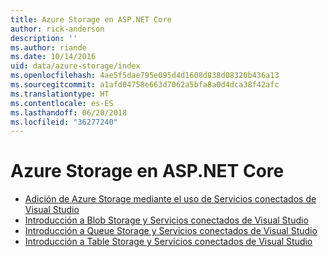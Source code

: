 ```yaml
---
title: Azure Storage en ASP.NET Core
author: rick-anderson
description: ''
ms.author: riande
ms.date: 10/14/2016
uid: data/azure-storage/index
ms.openlocfilehash: 4ae5f5dae795e095d4d1608d838d08320b436a13
ms.sourcegitcommit: a1afd04758e663d7062a5bfa8a0d4dca38f42afc
ms.translationtype: HT
ms.contentlocale: es-ES
ms.lasthandoff: 06/20/2018
ms.locfileid: "36277240"
---
```

# <a name="azure-storage-in-aspnet-core"></a>Azure Storage en ASP.NET Core

* [Adición de Azure Storage mediante el uso de Servicios conectados de Visual Studio](https://azure.microsoft.com/documentation/articles/vs-azure-tools-connected-services-storage/)
* [Introducción a Blob Storage y Servicios conectados de Visual Studio](https://azure.microsoft.com/documentation/articles/vs-storage-aspnet5-getting-started-blobs/)
* [Introducción a Queue Storage y Servicios conectados de Visual Studio](https://azure.microsoft.com/documentation/articles/vs-storage-aspnet5-getting-started-queues/)
* [Introducción a Table Storage y Servicios conectados de Visual Studio](https://azure.microsoft.com/documentation/articles/vs-storage-aspnet5-getting-started-tables/)
